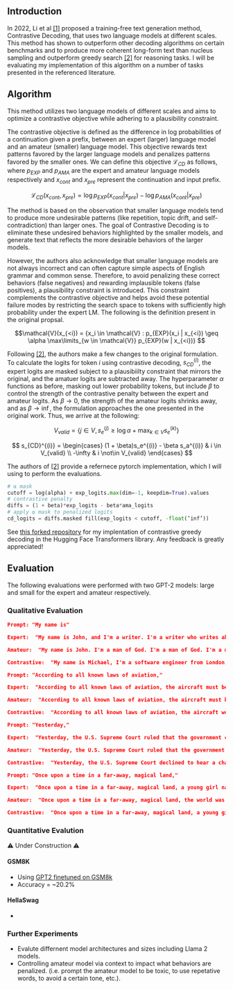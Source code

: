 ## Introduction

In 2022, Li et al [[1]](https://arxiv.org/abs/2210.15097) proposed a training-free text generation method, Contrastive Decoding, that uses two language models at different scales. This method has shown to outperform other decoding algorithms on certain benchmarks and to produce more coherent long-form text than nucleus sampling and outperform greedy search [[2]](https://arxiv.org/abs/2309.09117) for reasoning tasks. I will be evaluating my implementation of this algorithm on a number of tasks presented in the referenced literature.

## Algorithm

This method utilizes two language models of different scales and aims to optimize a contrastive objective while adhering to a plausibility constraint.

The contrastive objective is defined as the difference in log probabilities of a continuation given a prefix, between an expert (larger) language model and an amateur (smaller) language model. This objective rewards text patterns favored by the larger language models and penalizes patterns favored by the smaller ones. We can define this objective $\mathcal{L}_{CD}$ as follows, where $p_{EXP}$ and $p_{AMA}$ are the expert and amateur language models respectively and $x_{cont}$ and $x_{pre}$ represent the continuation and input prefix.

$$\mathcal{L}_{CD}(x_{cont}, x_{pre}) = \log p_{EXP}(x_{cont} | x_{pre}) − \log p_{AMA}(x_{cont} | x_{pre})$$

The method is based on the observation that smaller language models tend to produce more undesirable patterns (like repetition, topic drift, and self-contradiction) than larger ones. The goal of Contrastive Decoding is to eliminate these undesired behaviors highlighted by the smaller models, and generate text that reflects the more desirable behaviors of the larger models.

However, the authors also acknowledge that smaller language models are not always incorrect and can often capture simple aspects of English grammar and common sense. Therefore, to avoid penalizing these correct behaviors (false negatives) and rewarding implausible tokens (false positives), a plausibility constraint is introduced. This constraint complements the contrastive objective and helps avoid these potential failure modes by restricting the search space to tokens with sufficiently high probability under the expert LM. The following is the definition present in the original propsal.

$$\mathcal{V}(x_{<i}) = {x_i \in \mathcal{V} :  p_{EXP}(x_i | x_{<i}) \geq \alpha \max\limits_{w \in \mathcal{V}} p_{EXP}(w | x_{<i})} $$

Following [[2]](https://arxiv.org/abs/2309.09117), the authors make a few changes to the original formulation. To calculate the logits for token $i$ using contrastive decoding, $s^{(i)}_{CD}$, the expert logits are masked subject to a plausibiilty constraint that mirrors the original, and the amatuer logits are subtracted away. The hyperparameter $\alpha$ functions as before, masking out lower probability tokens, but include $\beta$ to control the strength of the contrastive penalty between the expert and amateur logits. As $\beta \rightarrow 0$, the strength of the amateur logits shrinks away, and as $\beta \rightarrow \inf$, the formulation approaches the one presented in the original work. Thus, we arrive at the following:

$$ V_{valid} = \{j \in V, s_e^{(j)} \geq \log \alpha + \max_{k \in V} s_e^{(k)} \} $$

$$ s_{CD}^{(i)} = \begin{cases} (1 + \beta)s_e^{(i)} - \beta s_a^{(i)} & i \in V_{valid} \\ -\infty & i \not\in V_{valid} \end{cases} $$

The authors of [[2]](https://arxiv.org/abs/2309.09117) provide a refernece pytorch implementation, which I will using to perform the evaluations.

```python 
# ⍺ mask
cutoff = log(alpha) + exp_logits.max(dim=-1, keepdim=True).values
# contrastive penalty
diffs = (1 + beta)*exp_logits - beta*ama_logits
# apply ⍺ mask to penalized logits
cd_logits = diffs.masked fill(exp_logits < cutoff, -float(’inf’))
```

See [this forked repository](https://github.com/jedell/transformers/blob/10c57f601571d739d3359b4779fc46365c17bb5b/src/transformers/generation/utils.py#L2324C5-L2324C5) for my implentation of contrastive greedy decoding in the Hugging Face Transformers library. Any feedback is greatly appreciated!

## Evaluation

The following evaluations were performed with two GPT-2 models: large and small for the expert and amateur respectively.

### **Qualitative Evaluation**



```json
Prompt: "My name is"

Expert:  "My name is John, and I'm a writer. I'm a writer who writes about the world. I'm a writer who writes about the world in a way that's not just about the world, but about the world in a way that's"

Amateur:  "My name is John. I'm a man of God. I'm a man of God. I'm a man of God. I'm a man of God. I'm a man of God. I'm a man of God. I'm a"

Contrastive:  "My name is Michael, I'm a software engineer from London. I'm currently working on a project called 'The World's First Blockchain-based Social Network. I'm a big fan of blockchain technology and I'm looking forward to using it"
```
```json
Prompt: "According to all known laws of aviation,"

Expert:  "According to all known laws of aviation, the aircraft must be able to fly at a speed of at least Mach 1.5. The aircraft must be able to fly at a speed of at least Mach 1.5. The aircraft must be"

Amateur:  "According to all known laws of aviation, the aircraft must be operated in a safe and controlled manner. The aircraft must be operated in a manner that is safe and controlled. The aircraft must be operated in a manner that is safe and"

Contrastive:  "According to all known laws of aviation, the aircraft would have been destroyed in the atmosphere. The plane was flying at an altitude of about 2,000 feet when it crashed, according to the NTSB. The plane was flying from"
```
```json
Prompt: "Yesterday,"

Expert:  "Yesterday, the U.S. Supreme Court ruled that the government can't force people to buy health insurance or pay a penalty for not having it. The ruling, which was handed down by the court's conservative majority, is a victory for"

Amateur:  "Yesterday, the U.S. Supreme Court ruled that the government can't force a person to pay for a drug that's not legal. The ruling, which was announced by the U.S. Court of Appeals for the D.C"

Contrastive:  "Yesterday, the U.S. Supreme Court declined to hear a challenge to Arizona's law, which requires doctors to inform pregnant women of the risks of abortion before performing the procedure. The court's decision means that women in Arizona will continue to"
```
```json
Prompt: "Once upon a time in a far-away, magical land,"

Expert:  "Once upon a time in a far-away, magical land, a young girl named Alice was born. She was a princess of the land, and she was destined to become the next queen of the land. But when she was born, she was not"

Amateur:  "Once upon a time in a far-away, magical land, the world was a place of great beauty and great danger. The world was a place of great danger, and the world was a place of great danger. The world was a place of great"

Contrastive:  "Once upon a time in a far-away, magical land, a young girl named Alice was born with magical powers. She was given the name Alice because she was born with the ability to see the future. She was also given the name Alice because she"
```
### **Quantitative Evalution**

⚠️ Under Construction ⚠️

#### GSM8K
- Using [GPT2 finetuned on GSM8k](https://huggingface.co/fiveflow/gpt2-large-gsm8k) 
- Accuracy = ~20.2%

#### HellaSwag
- 

### **Further Experiments**

- Evalute differnent model architectures and sizes including Llama 2 models.
- Controlling amateur model via context to impact what behaviors are penalized. (i.e. prompt the amateur model to be toxic, to use repetative words, to avoid a certain tone, etc.).



